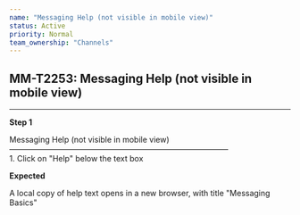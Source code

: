 ```yaml
---
name: "Messaging Help (not visible in mobile view)"
status: Active
priority: Normal
team_ownership: "Channels"
---
```


## MM-T2253: Messaging Help (not visible in mobile view)

---

**Step 1**

Messaging Help (not visible in mobile view)\
————————————————————————————\
1\. Click on "Help" below the text box

**Expected**

A local copy of help text opens in a new browser, with title "Messaging Basics"
